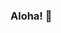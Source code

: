 ### Aloha! 👋

<!--
**lilyyang93/lilyyang93** is a ✨ _special_ ✨ repository because its `README.md` (this file) appears on your GitHub profile.

# 💫 About Me:
🖐🏼 former hand therapist (OT)<br>🌺 currently in Oahu, but moving to Los Angeles<br>🛠️ currently working on a dog social networking app<br>🌱 currently learning more about Test Driven Development <br>👩🏻‍💻 would like to learn Elixir & TypeScript next <br>🌈 pronouns: she/her<br>⚡️ fun fact: I spend a lot of time training/hiking with my German shepherd, Mamba


## 🌐 Socials:
[![Instagram](https://img.shields.io/badge/Instagram-%23E4405F.svg?logo=Instagram&logoColor=white)](https://instagram.com/songmamba) [![LinkedIn](https://img.shields.io/badge/LinkedIn-%230077B5.svg?logo=linkedin&logoColor=white)](https://linkedin.com/in/lilyyang93) 

# 💻 Tech Stack:
![JavaScript](https://img.shields.io/badge/javascript-%23323330.svg?style=for-the-badge&logo=javascript&logoColor=%23F7DF1E) ![Python](https://img.shields.io/badge/python-3670A0?style=for-the-badge&logo=python&logoColor=ffdd54) ![Bootstrap](https://img.shields.io/badge/bootstrap-%23563D7C.svg?style=for-the-badge&logo=bootstrap&logoColor=white) ![Django](https://img.shields.io/badge/django-%23092E20.svg?style=for-the-badge&logo=django&logoColor=white) ![DjangoREST](https://img.shields.io/badge/DJANGO-REST-ff1709?style=for-the-badge&logo=django&logoColor=white&color=ff1709&labelColor=gray) ![NodeJS](https://img.shields.io/badge/node.js-6DA55F?style=for-the-badge&logo=node.js&logoColor=white) ![React](https://img.shields.io/badge/react-%2320232a.svg?style=for-the-badge&logo=react&logoColor=%2361DAFB) ![React Router](https://img.shields.io/badge/React_Router-CA4245?style=for-the-badge&logo=react-router&logoColor=white) ![Nginx](https://img.shields.io/badge/nginx-%23009639.svg?style=for-the-badge&logo=nginx&logoColor=white) ![SQLite](https://img.shields.io/badge/sqlite-%2307405e.svg?style=for-the-badge&logo=sqlite&logoColor=white) ![Postgres](https://img.shields.io/badge/postgres-%23316192.svg?style=for-the-badge&logo=postgresql&logoColor=white) ![Canva](https://img.shields.io/badge/Canva-%2300C4CC.svg?style=for-the-badge&logo=Canva&logoColor=white)
# 📊 GitHub Stats:
![](https://github-readme-stats.vercel.app/api?username=lilyyang93&theme=dracula&hide_border=false&include_all_commits=false&count_private=false)<br/>
![](https://github-readme-streak-stats.herokuapp.com/?user=lilyyang93&theme=dracula&hide_border=false)<br/>
![](https://github-readme-stats.vercel.app/api/top-langs/?username=lilyyang93&theme=dracula&hide_border=false&include_all_commits=false&count_private=false&layout=compact)

---
[![](https://visitcount.itsvg.in/api?id=lilyyang93&icon=0&color=10)](https://visitcount.itsvg.in)

<!-- Proudly created with GPRM ( https://gprm.itsvg.in ) -->
